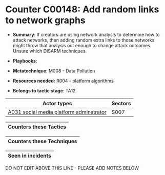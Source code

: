 # Counter C00148: Add random links to network graphs

* **Summary**: If creators are using network analysis to determine how to attack networks, then adding random extra links to those networks might throw that analysis out enough to change attack outcomes. Unsure which DISARM techniques.

* **Playbooks**: 

* **Metatechnique**: M008 - Data Pollution

* **Resources needed:** R004 - platform algorithms

* **Belongs to tactic stage**: TA12


| Actor types | Sectors |
| ----------- | ------- |
| [A031 social media platform adminstrator](../../generated_pages/actortypes/A031.md) | S007 |



| Counters these Tactics |
| ---------------------- |



| Counters these Techniques |
| ------------------------- |



| Seen in incidents |
| ----------------- |


DO NOT EDIT ABOVE THIS LINE - PLEASE ADD NOTES BELOW